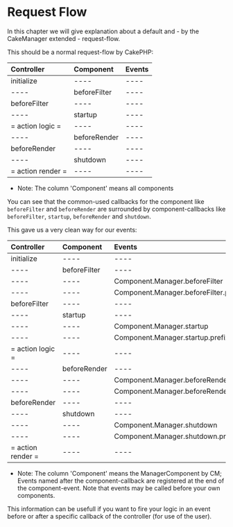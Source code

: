 Request Flow
============

In this chapter we will give explanation about a default and - by the CakeManager extended - request-flow.

This should be a normal request-flow by CakePHP:

Controller              | Component             | Events
:------------           | :-------------        | :------------
initialize              | ----                  | ----
----                    | beforeFilter          | ---- 
beforeFilter            | ----                  | ----
----                    | startup               | ---- 
= action logic =        | ----                  | ----
----                    | beforeRender          | ---- 
beforeRender            | ----                  | ----
----                    | shutdown              | ---- 
= action render =       | ----                  | ----            

* Note: The column 'Component' means all components

You can see that the common-used callbacks for the component like `beforeFilter` and `beforeRender` are surrounded by component-callbacks like `beforeFilter`, `startup`, `beforeRender` and `shutdown`.

This gave us a very clean way for our events:

Controller              | Component             | Events
:------------           | :-------------        | :------------
initialize              | ----                  | ----
----                    | beforeFilter          | ----
----                    | ----                  | Component.Manager.beforeFilter
----                    | ----                  | Component.Manager.beforeFilter.prefix
beforeFilter            | ----                  | ----
----                    | startup               | ----
----                    | ----                  | Component.Manager.startup
----                    | ----                  | Component.Manager.startup.prefix
= action logic =        | ----                  | ----
----                    | beforeRender          | ----
----                    | ----                  | Component.Manager.beforeRender
----                    | ----                  | Component.Manager.beforeRender.prefix
beforeRender            | ----                  | ----
----                    | shutdown              | ----
----                    | ----                  | Component.Manager.shutdown
----                    | ----                  | Component.Manager.shutdown.prefix
= action render =       | ----                  | ----            

* Note: The column 'Component' means the ManagerComponent by CM; Events named after the component-callback are registered at the end of the component-event. Note that events may be called before your own components.

This information can be usefull if you want to fire your logic in an event before or after a specific callback of the controller (for use of the user).